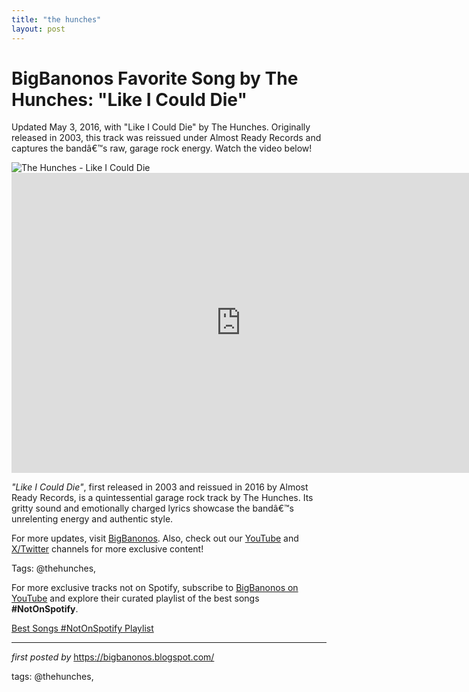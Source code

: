```yaml
---
title: "the hunches"
layout: post
---
```

<!-- Title of the Post -->
<h1 >BigBanonos Favorite Song by The Hunches: "Like I Could Die"</h1> <!-- Introductory Text -->
<p >Updated May 3, 2016, with "Like I Could Die" by The Hunches. Originally released in 2003, this track was reissued under Almost Ready Records and captures the bandâ€™s raw, garage rock energy. Watch the video below!</p> <!-- Featured Image -->
<div > <img src="https://i.scdn.co/image/ab67616d00001e02b061c1ba69267aaaccd1b711" alt="The Hunches - Like I Could Die" />
</div> <!-- YouTube Video Embed -->
<div > <iframe width="733" height="480" src="https://www.youtube.com/embed/y_GY3xQC2b8" title="The Hunches - Like I Could Die" frameborder="0" allow="accelerometer; autoplay; clipboard-write; encrypted-media; gyroscope; picture-in-picture; web-share" referrerpolicy="strict-origin-when-cross-origin" allowfullscreen></iframe>
</div> <!-- Song Information -->
<div > <p><em>"Like I Could Die"</em>, first released in 2003 and reissued in 2016 by Almost Ready Records, is a quintessential garage rock track by The Hunches. Its gritty sound and emotionally charged lyrics showcase the bandâ€™s unrelenting energy and authentic style.</p>
</div> <!-- Footer Links -->
<div > <p>For more updates, visit <a href="https://bigbanonos.blogspot.com/" target="_blank">BigBanonos</a>. Also, check out our <a href="https://www.youtube.com/@BigBanonos" target="_blank">YouTube</a> and <a href="https://x.com/bigbanonos" target="_blank">X/Twitter</a> channels for more exclusive content!</p>
</div> <!-- Tags -->
<p >Tags: @thehunches,</p>


<!--Subscribe and Playlist Links-->
<div>
    <p>For more exclusive tracks not on Spotify, subscribe to <a href="https://www.youtube.com/@BigBanonos" target="_blank">BigBanonos on YouTube</a> and explore their curated playlist of the best songs <strong>#NotOnSpotify</strong>.</p>
    <p><a href="https://www.youtube.com/playlist?list=PLtuNtuTatqI0kFahUCbtbfenC_ET5O_tr" target="_blank">Best Songs #NotOnSpotify Playlist<br /></a></p></div>

<hr />

<p><em>first posted by</em> <a href="https://bigbanonos.blogspot.com/" rel="noopener" target="_new">https://bigbanonos.blogspot.com/</a></p>

<p>tags: @thehunches,</p>
